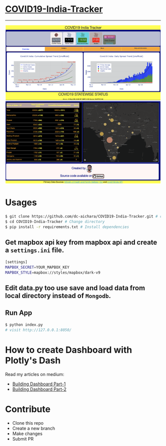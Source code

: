 # [**COVID19-India-Tracker**](https://covid19-india-tracker.herokuapp.com/)
***

<img src="assets/images/web.png">

<img src="assets/images/web1.png">

# Usages

```bash
$ git clone https://github.com/dc-aichara/COVID19-India-Tracker.git # clone repository
$ cd COVID19-India-Tracker # Change directory
$ pip install -r requirements.txt # Install dependencies
```

## Get mapbox  api key from mapbox api and create a `settings.ini` file.
```bash
[settings]
MAPBOX_SECRET=YOUR_MAPBOX_KEY
MAPBOX_STYLE=mapbox://styles/mapbox/dark-v9
```
## Edit data.py too use save and load data from local directory instead of `Mongodb`.
## Run App
```bash
$ python index.py 
# visit http://127.0.0.1:8050/
```
# How to create Dashboard with Plotly's Dash
Read my articles on medium:
- [Building Dashboard Part-1](https://medium.com/analytics-vidhya/building-a-dashboard-app-using-plotlys-dash-a-complete-guide-from-beginner-to-pro-61e890bdc423)
- [Building Dashboard Part-2](https://medium.com/analytics-vidhya/building-a-dashboard-app-using-plotlys-dash-a-complete-guide-from-beginner-to-pro-e7657a4eb707)

# Contribute
- Clone this repo
- Create a new branch
- Make changes
- Submit PR
